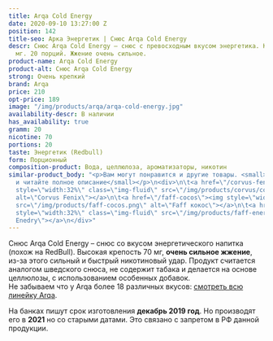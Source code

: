 ```yaml
---
title: Arqa Cold Energy
date: 2020-09-10 13:27:00 Z
position: 142
title-seo: Арка Энергетик | Снюс Arqa Cold Energy
descr: Снюс Arqa Cold Energy – снюс с превосходным вкусом энергетика. Крепость 70
  мг. 20 порций. Жжение очень сильное.
product-name: Arqa Cold Energy
product-alt: Снюс Arqa Cold Energy
strong: Очень крепкий
brand: Arqa
price: 210
opt-price: 189
image: "/img/products/arqa/arqa-cold-energy.jpg"
availability-descr: В наличии
has_availability: true
gramm: 20
nicotine: 70
portions: 20
taste: Энергетик (Redbull)
form: Порционный
composition-product: Вода, целлюлоза, ароматизаторы, никотин
similar-product_body: "<p>Вам могут понравится и другие товары. <small>Жмите на картинки
  и читайте полное описание</small></p>\n<div>\n\t<a href=\"/corvus-fenix-barberry\"><img
  style=\"width:32%\" class=\"img-fluid\" src=\"/img/products/corvus/corvus-fenix.png\"
  alt=\"Corvus Fenix\"></a>\n\t<a href=\"/faff-cocos\"><img style=\"width:32%\" class=\"img-fluid\"
  src=\"/img/products/faff-cocos.png\" alt=\"Faff кокос\"></a>\n\t<a href=\"/faff-snus-energy\"><img
  style=\"width:32%\" class=\"img-fluid\" src=\"/img/products/faff-energy.png\" alt=\"Faff
  Enedry\"></a>\n</div>"
---
```


Снюс Arqa Cold Energy – снюс со вкусом энергетического напитка (похож на RedBull). Высокая крепость 70 мг, <b>очень сильное жжение</b>, из-за этого сильный и быстрый никотиновый удар. Продукт считается аналогом шведского снюса, не содержит табака и делается на основе целлюлозы, с использованием особенных добавок.<br>
Не забываем что у Arqa более 18 различных вкусов: [смотреть всю линейку Arqa](/arqa).

На банках пишут срок изготовления **декабрь 2019 год**. Но производят его в **2021** но со старыми датами. Это связано с запретом в РФ данной продукции.